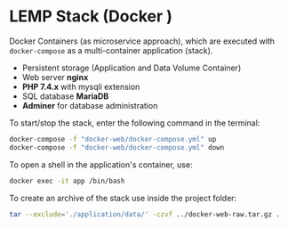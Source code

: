 # LEMP Stack (Docker )

Docker Containers (as microservice approach), which are executed with `docker-compose` as a multi-container application (stack).

- Persistent storage (Application and Data Volume Container)
- Web server **nginx**
- **PHP 7.4.x** with mysqli extension
- SQL database **MariaDB**
- **Adminer** for database administration

To start/stop the stack, enter the following command in the terminal:

```bash
docker-compose -f "docker-web/docker-compose.yml" up
docker-compose -f "docker-web/docker-compose.yml" down
```

To open a shell in the application's container, use:

```bash
docker exec -it app /bin/bash
```

To create an archive of the stack use inside the project folder:

```bash
tar --exclude='./application/data/' -czvf ../docker-web-raw.tar.gz .
```
